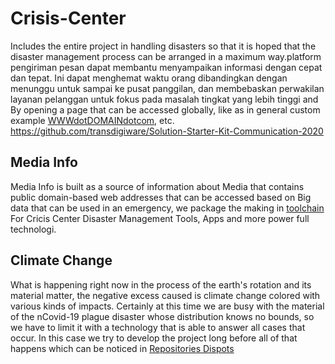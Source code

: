 # Crisis-Center
Includes the entire project in handling disasters so that it is hoped that the disaster management process can be arranged in a maximum way.platform pengiriman pesan dapat membantu menyampaikan informasi dengan cepat dan tepat. Ini dapat menghemat waktu orang dibandingkan dengan menunggu untuk sampai ke pusat panggilan, dan membebaskan perwakilan layanan pelanggan untuk fokus pada masalah tingkat yang lebih tinggi and By opening a page that can be accessed globally, like as in general custom example [WWWdotDOMAINdotcom](https://transdigiware.github.io/Dispots/), etc.
https://github.com/transdigiware/Solution-Starter-Kit-Communication-2020
## Media Info
Media Info is built as a source of information about Media that contains public domain-based web addresses that can be accessed based on Big  data that can be used in an emergency, we package the making in [toolchain](https://cloud.ibm.com/devops/toolchains/202bc213-7a11-41dd-b8e3-d5e2c1a72d3f?env_id=ibm%3Ayp%3Ajp-tok)
For Cricis Center Disaster Management Tools, Apps and more power full technologi.
## Climate Change
What is happening right now in the process of the earth's rotation and its material matter, the negative excess caused is climate change colored with various kinds of impacts. Certainly at this time we are busy with the material of the nCovid-19 plague disaster whose distribution knows no bounds, so we have to limit it with a technology that is able to answer all cases that occur. In this case we try to develop the project long before all of that happens which can be noticed in [Repositories Dispots](https://github.com/transdigiware/Dispots)
